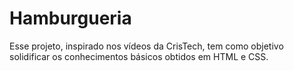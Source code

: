 # Hamburgueria
Esse projeto, inspirado nos vídeos da CrisTech, tem como objetivo solidificar os conhecimentos básicos obtidos em HTML e CSS.
